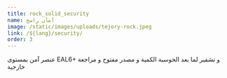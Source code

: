 ```yaml
---
title: rock_solid_security
name: أمآن راسخ
image: /static/images/uploads/tejory-rock.jpeg
link: /${lang}/security/
order: 3
---
```

عنصر آمن بمستوى EAL6+ و تشفير لما بعد الحوسبة الكمية و مصدر مفتوح و مراجعة خارجية
